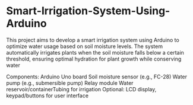 # Smart-Irrigation-System-Using-Arduino
This project aims to develop a smart irrigation system using Arduino to optimize water usage based on soil moisture levels. The system automatically irrigates plants when the soil moisture falls below a certain threshold, ensuring optimal hydration for plant growth while conserving water

Components:
Arduino Uno board
Soil moisture sensor (e.g., FC-28)
Water pump (e.g., submersible pump)
Relay module
Water reservoir/containerTubing for irrigation
Optional: LCD display, keypad/buttons for user interface
